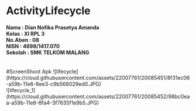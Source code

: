 # ActivityLifecycle
<h4>
Nama        : Dian Nofika Prasetya Amanda <br>
Kelas       : XI RPL 3 <br>
No.Aben     : 08 <br> 
NISN        : 4698/1417.070 <br>
Sekolah     : SMK TELKOM MALANG 
</h4> <br>
#ScreenShoot Apk
![lifecycle](https://cloud.githubusercontent.com/assets/22007761/20085451/8f31ec06-a59b-11e6-8ee3-c9b566029ed0.JPG)
<br>
![lifecycle_1](https://cloud.githubusercontent.com/assets/22007761/20085452/98bc0eaa-a59b-11e6-8fa4-3f7635f1e9b5.JPG)
